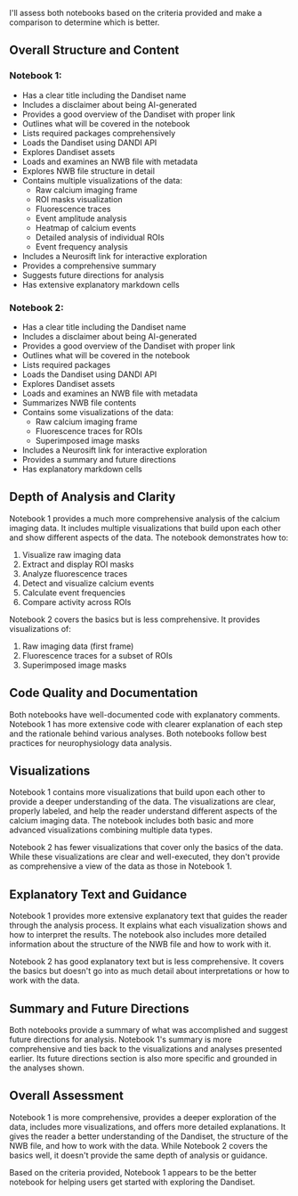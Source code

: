 I'll assess both notebooks based on the criteria provided and make a comparison to determine which is better.

## Overall Structure and Content

### Notebook 1:
- Has a clear title including the Dandiset name
- Includes a disclaimer about being AI-generated
- Provides a good overview of the Dandiset with proper link
- Outlines what will be covered in the notebook
- Lists required packages comprehensively
- Loads the Dandiset using DANDI API
- Explores Dandiset assets
- Loads and examines an NWB file with metadata
- Explores NWB file structure in detail
- Contains multiple visualizations of the data:
  - Raw calcium imaging frame
  - ROI masks visualization
  - Fluorescence traces
  - Event amplitude analysis
  - Heatmap of calcium events
  - Detailed analysis of individual ROIs
  - Event frequency analysis
- Includes a Neurosift link for interactive exploration
- Provides a comprehensive summary
- Suggests future directions for analysis
- Has extensive explanatory markdown cells

### Notebook 2:
- Has a clear title including the Dandiset name
- Includes a disclaimer about being AI-generated
- Provides a good overview of the Dandiset with proper link
- Outlines what will be covered in the notebook
- Lists required packages
- Loads the Dandiset using DANDI API
- Explores Dandiset assets
- Loads and examines an NWB file with metadata
- Summarizes NWB file contents
- Contains some visualizations of the data:
  - Raw calcium imaging frame
  - Fluorescence traces for ROIs
  - Superimposed image masks
- Includes a Neurosift link for interactive exploration
- Provides a summary and future directions
- Has explanatory markdown cells

## Depth of Analysis and Clarity

Notebook 1 provides a much more comprehensive analysis of the calcium imaging data. It includes multiple visualizations that build upon each other and show different aspects of the data. The notebook demonstrates how to:
1. Visualize raw imaging data
2. Extract and display ROI masks
3. Analyze fluorescence traces
4. Detect and visualize calcium events
5. Calculate event frequencies
6. Compare activity across ROIs

Notebook 2 covers the basics but is less comprehensive. It provides visualizations of:
1. Raw imaging data (first frame)
2. Fluorescence traces for a subset of ROIs
3. Superimposed image masks

## Code Quality and Documentation

Both notebooks have well-documented code with explanatory comments. Notebook 1 has more extensive code with clearer explanation of each step and the rationale behind various analyses. Both notebooks follow best practices for neurophysiology data analysis.

## Visualizations

Notebook 1 contains more visualizations that build upon each other to provide a deeper understanding of the data. The visualizations are clear, properly labeled, and help the reader understand different aspects of the calcium imaging data. The notebook includes both basic and more advanced visualizations combining multiple data types.

Notebook 2 has fewer visualizations that cover only the basics of the data. While these visualizations are clear and well-executed, they don't provide as comprehensive a view of the data as those in Notebook 1.

## Explanatory Text and Guidance

Notebook 1 provides more extensive explanatory text that guides the reader through the analysis process. It explains what each visualization shows and how to interpret the results. The notebook also includes more detailed information about the structure of the NWB file and how to work with it.

Notebook 2 has good explanatory text but is less comprehensive. It covers the basics but doesn't go into as much detail about interpretations or how to work with the data.

## Summary and Future Directions

Both notebooks provide a summary of what was accomplished and suggest future directions for analysis. Notebook 1's summary is more comprehensive and ties back to the visualizations and analyses presented earlier. Its future directions section is also more specific and grounded in the analyses shown.

## Overall Assessment

Notebook 1 is more comprehensive, provides a deeper exploration of the data, includes more visualizations, and offers more detailed explanations. It gives the reader a better understanding of the Dandiset, the structure of the NWB file, and how to work with the data. While Notebook 2 covers the basics well, it doesn't provide the same depth of analysis or guidance.

Based on the criteria provided, Notebook 1 appears to be the better notebook for helping users get started with exploring the Dandiset.